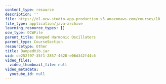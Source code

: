 ```yaml
---
content_type: resource
description: ''
file: https://ol-ocw-studio-app-production.s3.amazonaws.com/courses/18-03sc-differential-equations-fall-2011/ce252f9735f128574620e06d342f44c6_DampedVib.jar
file_type: application/java-archive
learning_resource_types: []
ocw_type: OCWFile
parent_title: Damped Harmonic Oscillators
parent_type: CourseSection
resourcetype: Other
title: DampedVib.jar
uid: ce252f97-35f1-2857-4620-e06d342f44c6
video_files:
  video_thumbnail_file: null
video_metadata:
  youtube_id: null
---
```

